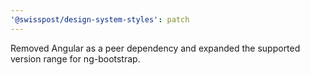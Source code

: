 ```yaml
---
'@swisspost/design-system-styles': patch
---
```


Removed Angular as a peer dependency and expanded the supported version range for ng-bootstrap.
